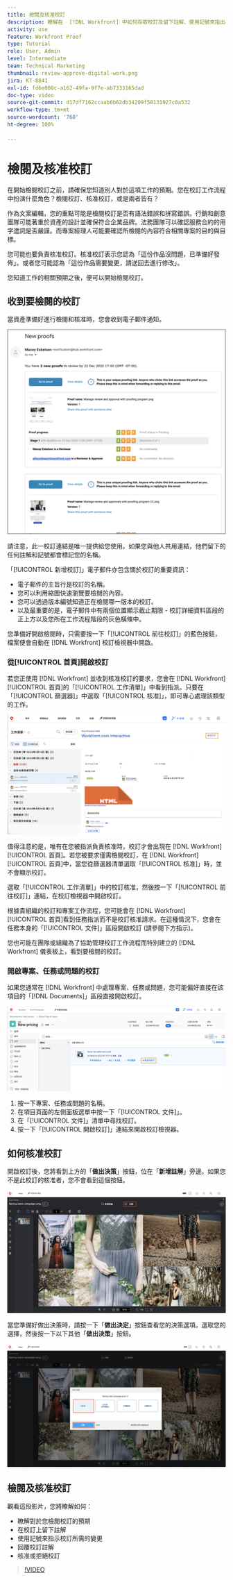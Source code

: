 ```yaml
---
title: 檢閱及核准校訂
description: 瞭解在  [!DNL Workfront] 中如何存取校訂及留下註解、使用記號來指出必要變更、回覆校訂註解，以及對校訂做出決定。
activity: use
feature: Workfront Proof
type: Tutorial
role: User, Admin
level: Intermediate
team: Technical Marketing
thumbnail: review-approve-digital-work.png
jira: KT-8841
exl-id: fd6e008c-a162-49fa-9f7e-ab7333165dad
doc-type: video
source-git-commit: d17df7162ccaab6b62db34209f50131927c0a532
workflow-type: tm+mt
source-wordcount: '768'
ht-degree: 100%

---
```


# 檢閱及核准校訂

在開始檢閱校訂之前，請確保您知道別人對於這項工作的預期。您在校訂工作流程中扮演什麼角色？檢閱校訂、核准校訂，或是兩者皆有？

作為文案編輯，您的重點可能是檢閱校訂是否有語法錯誤和拼寫錯誤。行銷和創意團隊可能著重於資產的設計並確保符合企業品牌。法務團隊可以確認服務合約的用字遣詞是否嚴謹。而專案經理人可能要確認所檢閱的內容符合相關專案的目的與目標。

您可能也要負責核准校訂。核准校訂表示您認為「這份作品沒問題，已準備好發佈」。或者您可能認為「這份作品需要變更，請送回去進行修改」。

您知道工作的相關預期之後，便可以開始檢閱校訂。

## 收到要檢閱的校訂

當資產準備好進行檢閱和核准時，您會收到電子郵件通知。

![影像顯示 [!DNL  Workfront] 中有一封新的校訂電子郵件請求進行兩份校訂的檢閱與核准。](assets/new-proof-emails.png)

請注意，此一校訂連結是唯一提供給您使用。如果您與他人共用連結，他們留下的任何註解和記號都會標記您的名稱。

「[!UICONTROL 新增校訂]」電子郵件亦包含關於校訂的重要資訊：

* 電子郵件的主旨行是校訂的名稱。
* 您可以利用縮圖快速瀏覽要檢閱的內容。
* 您可以透過版本編號知道正在檢閱哪一版本的校訂。
* 以及最重要的是，電子郵件中有兩個位置顯示截止期限 - 校訂詳細資料區段的正上方以及您所在工作流程階段的灰色橫條中。

您準備好開啟檢閱時，只需要按一下「[!UICONTROL 前往校訂]」的藍色按鈕，檔案便會自動在 [!DNL Workfront] 校訂檢視器中開啟。

### 從[!UICONTROL 首頁]開啟校訂

若您正使用 [!DNL Workfront] 並收到核准校訂的要求，您會在 [!DNL Workfront] [!UICONTROL 首頁]的「[!UICONTROL 工作清單]」中看到指派。只要在「[!UICONTROL 篩選器]」中選取「[!UICONTROL 核准]」，即可專心處理該類型的工作。

![影像顯示 [!DNL Workfront] [!UICONTROL 首頁]，其中已啟動「[!UICONTROL 核准]」篩選器並已在清單中選取一份校訂。](assets/open-proof-from-home.png)

值得注意的是，唯有在您被指派負責核准時，校訂才會出現在 [!DNL Workfront] [!UICONTROL 首頁]。若您被要求僅需檢閱校訂，在 [!DNL Workfront] [!UICONTROL 首頁]中，當您從篩選器清單選取「[!UICONTROL 核准]」時，並不會顯示校訂。

選取「[!UICONTROL 工作清單]」中的校訂核准，然後按一下「[!UICONTROL 前往校訂]」連結，在校訂檢視器中開啟校訂。

根據貴組織的校訂和專案工作流程，您可能會在 [!DNL Workfront] [!UICONTROL 首頁]看到任務指派而不是校訂核准請求。在這種情況下，您會在任務本身的「[!UICONTROL 文件]」區段開啟校訂 (請參閱下方指示)。

您也可能在團隊或組織為了協助管理校訂工作流程而特別建立的 [!DNL Workfront] 儀表板上，看到要檢閱的校訂。

### 開啟專案、任務或問題的校訂

如果您通常在 [!DNL Workfront] 中處理專案、任務或問題，您可能偏好直接在該項目的「[!DNL Documents]」區段直接開啟校訂。

![影像顯示在 [!DNL  Workfront] 任務中的「[!UICONTROL 文件]」區段，其中突顯標示「[!UICONTROL 開啟校訂]」連結。](assets/open-proof-from-documents.png)

1. 按一下專案、任務或問題的名稱。
2. 在項目頁面的左側面板選單中按一下「[!UICONTROL 文件]」。
3. 在「[!UICONTROL 文件]」清單中尋找校訂。
4. 按一下「[!UICONTROL 開啟校訂]」連結來開啟校訂檢視器。

## 如何核准校訂

開啟校訂後，您將看到上方的「**做出決策**」按鈕，位在「**新增註解**」旁邊。如果您不是此校訂的核准者，您不會看到這個按鈕。

![第一個「做出決定」按鈕的影像。](assets/make-decision-1.png)

當您準備好做出決策時，請按一下「**做出決定**」按鈕查看您的決策選項。選取您的選擇，然後按一下以下其他「**做出決策**」按鈕。

![第二個「做出決定」按鈕的影像。](assets/make-decision-2.png)

## 檢閱及核准校訂

觀看這段影片，您將瞭解如何：

* 瞭解對於您檢閱校訂的預期
* 在校訂上留下註解
* 使用記號來指示校訂所需的變更
* 回覆校訂註解
* 核准或拒絕校訂

>[!VIDEO](https://video.tv.adobe.com/v/335141/?quality=12&learn=on&enablevpops)

<!--
#### Learn more
* Create and manage proof comments
* Make decisions on a proof
* Review a static proof
* Tag users to share a proof
* Notifications for proof comments and decisions
-->

<!--
#### Guides
* Reviewing proofs in [!DNL Workfront]
* -->
